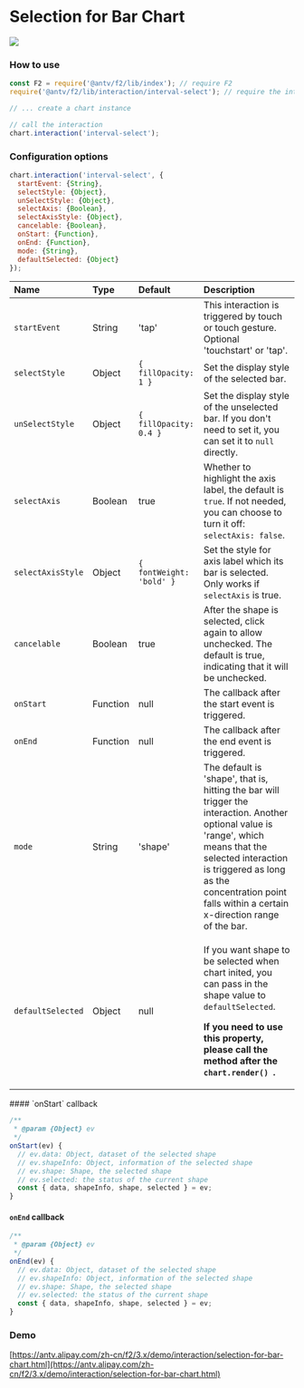 # Selection for Bar Chart

![](../../../.gitbook/assets/ezgif.com-video-to-gif-5.gif)

### How to use

```javascript
const F2 = require('@antv/f2/lib/index'); // require F2
require('@antv/f2/lib/interaction/interval-select'); // require the interaction

// ... create a chart instance

// call the interaction
chart.interaction('interval-select');
```

### Configuration options <a id="configuration-options"></a>

```javascript
chart.interaction('interval-select', {
  startEvent: {String},
  selectStyle: {Object},
  unSelectStyle: {Object},
  selectAxis: {Boolean},
  selectAxisStyle: {Object},
  cancelable: {Boolean},
  onStart: {Function}, 
  onEnd: {Function}, 
  mode: {String},
  defaultSelected: {Object}
});
```

<table>
  <thead>
    <tr>
      <th style="text-align:left">Name</th>
      <th style="text-align:left">Type</th>
      <th style="text-align:left">Default</th>
      <th style="text-align:left">Description</th>
    </tr>
  </thead>
  <tbody>
    <tr>
      <td style="text-align:left"><code>startEvent</code>
      </td>
      <td style="text-align:left">String</td>
      <td style="text-align:left">'tap'</td>
      <td style="text-align:left">This interaction is triggered by touch or touch gesture. Optional 'touchstart'
        or 'tap'.</td>
    </tr>
    <tr>
      <td style="text-align:left"><code>selectStyle</code>
      </td>
      <td style="text-align:left">Object</td>
      <td style="text-align:left"><code>{ fillOpacity: 1 }</code>
      </td>
      <td style="text-align:left">Set the display style of the selected bar.</td>
    </tr>
    <tr>
      <td style="text-align:left"><code>unSelectStyle</code>
      </td>
      <td style="text-align:left">Object</td>
      <td style="text-align:left"><code>{ fillOpacity: 0.4 }</code>
      </td>
      <td style="text-align:left">Set the display style of the unselected bar. If you don't need to set
        it, you can set it to <code>null</code> directly.</td>
    </tr>
    <tr>
      <td style="text-align:left"><code>selectAxis</code>
      </td>
      <td style="text-align:left">Boolean</td>
      <td style="text-align:left">true</td>
      <td style="text-align:left">Whether to highlight the axis label, the default is <code>true</code>.
        If not needed, you can choose to turn it off: <code>selectAxis: false</code>.</td>
    </tr>
    <tr>
      <td style="text-align:left"><code>selectAxisStyle</code>
      </td>
      <td style="text-align:left">Object</td>
      <td style="text-align:left"><code>{ fontWeight: &apos;bold&apos; }</code>
      </td>
      <td style="text-align:left">Set the style for axis label which its bar is selected. Only works if <code>selectAxis</code> is
        true.</td>
    </tr>
    <tr>
      <td style="text-align:left"><code>cancelable</code>
      </td>
      <td style="text-align:left">Boolean</td>
      <td style="text-align:left">true</td>
      <td style="text-align:left">After the shape is selected, click again to allow unchecked. The default
        is true, indicating that it will be unchecked.</td>
    </tr>
    <tr>
      <td style="text-align:left"><code>onStart</code>
      </td>
      <td style="text-align:left">Function</td>
      <td style="text-align:left">null</td>
      <td style="text-align:left">The callback after the start event is triggered.</td>
    </tr>
    <tr>
      <td style="text-align:left"><code>onEnd</code>
      </td>
      <td style="text-align:left">Function</td>
      <td style="text-align:left">null</td>
      <td style="text-align:left">The callback after the end event is triggered.</td>
    </tr>
    <tr>
      <td style="text-align:left"><code>mode</code>
      </td>
      <td style="text-align:left">String</td>
      <td style="text-align:left">'shape'</td>
      <td style="text-align:left">The default is 'shape', that is, hitting the bar will trigger the interaction.
        Another optional value is 'range', which means that the selected interaction
        is triggered as long as the concentration point falls within a certain
        x-direction range of the bar.</td>
    </tr>
    <tr>
      <td style="text-align:left"><code>defaultSelected</code>
      </td>
      <td style="text-align:left">Object</td>
      <td style="text-align:left">null</td>
      <td style="text-align:left">
        <p>If you want shape to be selected when chart inited, you can pass in the
          shape value to <code>defaultSelected</code>.</p>
        <p><b>If you need to use this property, please call the method after the <code>chart.render() </code>. </b>
        </p>
      </td>
    </tr>
  </tbody>
</table>#### `onStart` callback

```javascript
/**
 * @param {Object} ev
 */ 
onStart(ev) {
  // ev.data: Object, dataset of the selected shape
  // ev.shapeInfo: Object, information of the selected shape
  // ev.shape: Shape, the selected shape
  // ev.selected: the status of the current shape
  const { data, shapeInfo, shape, selected } = ev;
}
```

#### `onEnd` callback <a id="onend-callback"></a>

```javascript
/**
 * @param {Object} ev
 */ 
onEnd(ev) {
  // ev.data: Object, dataset of the selected shape
  // ev.shapeInfo: Object, information of the selected shape
  // ev.shape: Shape, the selected shape
  // ev.selected: the status of the current shape
  const { data, shapeInfo, shape, selected } = ev;
}
```

### Demo

[https://antv.alipay.com/zh-cn/f2/3.x/demo/interaction/selection-for-bar-chart.html](https://antv.alipay.com/zh-cn/f2/3.x/demo/interaction/selection-for-bar-chart.html)

